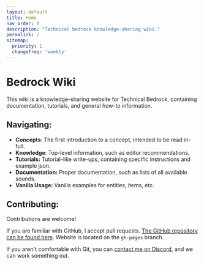 ```yaml
---
layout: default
title: Home
nav_order: 0
description: "Technical bedrock knowledge-sharing wiki."
permalink: /
sitemap:
  priority: 1
  changefreq: 'weekly'
---
```


# Bedrock Wiki 

This wiki is a knowledge-sharing website for Technical Bedrock, containing documentation, tutorials, and general how-to information. 

## Navigating:
 - **Concepts**: The first introduction to a concept, intended to be read in-full.
 - **Knowledge**: Top-level information, such as editor recommendations.
 - **Tutorials:** Tutorial-like write-ups, containing specific instructions and example json.
 - **Documentation:** Proper documentation, such as lists of all available sounds. 
 - **Vanilla Usage:** Vanilla examples for entities, items, etc.

## Contributing:

Contributions are welcome!

If you are familiar with GitHub, I accept pull requests. [The GitHub repository can be found here](https://github.com/SirLich/technical-bedrock). Website is located on the `gh-pages` branch.

If you aren't comfortable with Git, you can [contact me on Discord](https://discord.gg/XjV87YN), and we can work something out.

